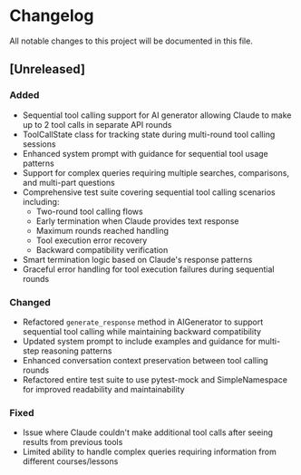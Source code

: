 # Changelog
All notable changes to this project will be documented in this file.

## [Unreleased]
### Added
- Sequential tool calling support for AI generator allowing Claude to make up to 2 tool calls in separate API rounds
- ToolCallState class for tracking state during multi-round tool calling sessions
- Enhanced system prompt with guidance for sequential tool usage patterns
- Support for complex queries requiring multiple searches, comparisons, and multi-part questions
- Comprehensive test suite covering sequential tool calling scenarios including:
  - Two-round tool calling flows
  - Early termination when Claude provides text response
  - Maximum rounds reached handling
  - Tool execution error recovery
  - Backward compatibility verification
- Smart termination logic based on Claude's response patterns
- Graceful error handling for tool execution failures during sequential rounds

### Changed
- Refactored `generate_response` method in AIGenerator to support sequential tool calling while maintaining backward compatibility
- Updated system prompt to include examples and guidance for multi-step reasoning patterns
- Enhanced conversation context preservation between tool calling rounds
- Refactored entire test suite to use pytest-mock and SimpleNamespace for improved readability and maintainability

### Fixed
- Issue where Claude couldn't make additional tool calls after seeing results from previous tools
- Limited ability to handle complex queries requiring information from different courses/lessons